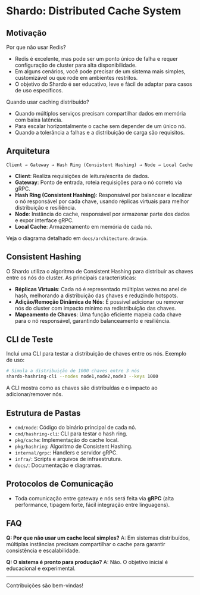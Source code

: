 # Shardo: Distributed Cache System

## Motivação

Por que não usar Redis?

- Redis é excelente, mas pode ser um ponto único de falha e requer configuração de cluster para alta disponibilidade.
- Em alguns cenários, você pode precisar de um sistema mais simples, customizável ou que rode em ambientes restritos.
- O objetivo do Shardo é ser educativo, leve e fácil de adaptar para casos de uso específicos.

Quando usar caching distribuído?

- Quando múltiplos serviços precisam compartilhar dados em memória com baixa latência.
- Para escalar horizontalmente o cache sem depender de um único nó.
- Quando a tolerância a falhas e a distribuição de carga são requisitos.

## Arquitetura

```
Client → Gateway → Hash Ring (Consistent Hashing) → Node → Local Cache
```

- **Client**: Realiza requisições de leitura/escrita de dados.
- **Gateway**: Ponto de entrada, roteia requisições para o nó correto via gRPC.
- **Hash Ring (Consistent Hashing)**: Responsável por balancear e localizar o nó responsável por cada chave, usando réplicas virtuais para melhor distribuição e resiliência.
- **Node**: Instância do cache, responsável por armazenar parte dos dados e expor interface gRPC.
- **Local Cache**: Armazenamento em memória de cada nó.

Veja o diagrama detalhado em `docs/architecture.drawio`.

## Consistent Hashing

O Shardo utiliza o algoritmo de Consistent Hashing para distribuir as chaves entre os nós do cluster. As principais características:

- **Réplicas Virtuais**: Cada nó é representado múltiplas vezes no anel de hash, melhorando a distribuição das chaves e reduzindo hotspots.
- **Adição/Remoção Dinâmica de Nós**: É possível adicionar ou remover nós do cluster com impacto mínimo na redistribuição das chaves.
- **Mapeamento de Chaves**: Uma função eficiente mapeia cada chave para o nó responsável, garantindo balanceamento e resiliência.

## CLI de Teste

Inclui uma CLI para testar a distribuição de chaves entre os nós. Exemplo de uso:

```sh
# Simula a distribuição de 1000 chaves entre 3 nós
shardo-hashring-cli --nodes node1,node2,node3 --keys 1000
```

A CLI mostra como as chaves são distribuídas e o impacto ao adicionar/remover nós.

## Estrutura de Pastas

- `cmd/node`: Código do binário principal de cada nó.
- `cmd/hashring-cli`: CLI para testar o hash ring.
- `pkg/cache`: Implementação do cache local.
- `pkg/hashring`: Algoritmo de Consistent Hashing.
- `internal/grpc`: Handlers e servidor gRPC.
- `infra/`: Scripts e arquivos de infraestrutura.
- `docs/`: Documentação e diagramas.

## Protocolos de Comunicação

- Toda comunicação entre gateway e nós será feita via **gRPC** (alta performance, tipagem forte, fácil integração entre linguagens).

## FAQ

**Q: Por que não usar um cache local simples?**
A: Em sistemas distribuídos, múltiplas instâncias precisam compartilhar o cache para garantir consistência e escalabilidade.

**Q: O sistema é pronto para produção?**
A: Não. O objetivo inicial é educacional e experimental.

---

Contribuições são bem-vindas!
